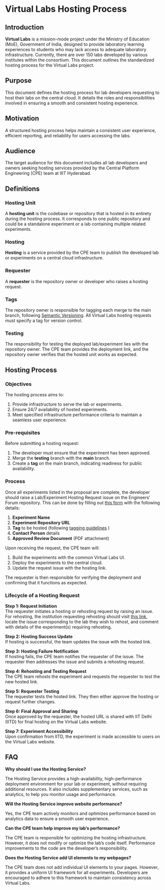 # Virtual Labs Hosting Process

## Introduction

**Virtual Labs** is a mission-mode project under the Ministry of Education (MoE), Government of India, designed to provide laboratory learning experiences to students who may lack access to adequate laboratory infrastructure. Currently, there are over 150 labs developed by various institutes within the consortium. This document outlines the standardized hosting process for the Virtual Labs project.

## Purpose

This document defines the hosting process for lab developers requesting to host their labs on the central cloud. It details the roles and responsibilities involved in ensuring a smooth and consistent hosting experience.

## Motivation

A structured hosting process helps maintain a consistent user experience, efficient reporting, and reliability for users accessing the labs.

## Audience

The target audience for this document includes all lab developers and owners seeking hosting services provided by the Central Platform Engineering (CPE) team at IIIT Hyderabad.

## Definitions

### Hosting Unit
A **hosting unit** is the codebase or repository that is hosted in its entirety during the hosting process. It corresponds to one public repository and could be a standalone experiment or a lab containing multiple related experiments.

### Hosting
**Hosting** is a service provided by the CPE team to publish the developed lab or experiments on a central cloud infrastructure.

### Requester
A **requester** is the repository owner or developer who raises a hosting request.

### Tags
The repository owner is responsible for tagging each merge to the main branch, following [Semantic Versioning](https://semver.org/). All Virtual Labs hosting requests must specify a tag for version control.

### Testing
The responsibility for testing the deployed lab/experiment lies with the repository owner. The CPE team provides the deployment link, and the repository owner verifies that the hosted unit works as expected.

## Hosting Process

### Objectives

The hosting process aims to:
1. Provide infrastructure to serve the lab or experiments.
2. Ensure 24/7 availability of hosted experiments.
3. Meet specified infrastructure performance criteria to maintain a seamless user experience.

### Pre-requisites

Before submitting a hosting request:
1. The developer must ensure that the experiment has been approved.
2. Merge the **testing** branch with the **main** branch.
3. Create a **tag** on the main branch, indicating readiness for public availability.

### Process

Once all experiments listed in the proposal are complete, the developer should raise a Lab/Experiment Hosting Request issue on the Engineers’ Forum repository. This can be done by filling out [this form](https://github.com/virtual-labs/engineers-forum/issues/new?assignees=&labels=Phase-3&projects=&template=lab-experiments-hosting-request.md&title=Lab%2FExperiment+Hosting+Request+for++) with the following details:
1. **Experiment Name**
2. **Experiment Repository URL**
3. **Tag** to be hosted (following [tagging guidelines](https://github.com/virtual-labs/engineers-forum/blob/master/ph4/services/development-process.md#step-5-tagging-the-release) )
4. **Contact Person** details
5. **Approved Review Document** (PDF attachment)

Upon receiving the request, the CPE team will:
1. Build the experiments with the common Virtual Labs UI.
2. Deploy the experiments to the central cloud.
3. Update the request issue with the hosting link.

The requester is then responsible for verifying the deployment and confirming that it functions as expected.

### Lifecycle of a Hosting Request

**Step 1: Request Initiation**  
The requester initiates a hosting or rehosting request by raising an issue. For rehosting, the institution requesting rehosting should visit [this link](https://github.com/virtual-labs/engineers-forum/issues), locate the issue corresponding to the lab they wish to rehost, and comment with details of the experiment(s) requiring rehosting.

**Step 2: Hosting Success Update**  
If hosting is successful, the team updates the issue with the hosted link.

**Step 3: Hosting Failure Notification**  
If hosting fails, the CPE team notifies the requester of the issue. The requester then addresses the issue and submits a rehosting request.

**Step 4: Rehosting and Testing Request**  
The CPE team rehosts the experiment and requests the requester to test the new hosted link.

**Step 5: Requester Testing**  
The requester tests the hosted link. They then either approve the hosting or request further changes.

**Step 6: Final Approval and Sharing**  
Once approved by the requester, the hosted URL is shared with IIT Delhi (IITD) for final hosting on the Virtual Labs website.

**Step 7: Experiment Accessibility**  
Upon confirmation from IITD, the experiment is made accessible to users on the Virtual Labs website.


## FAQ

**Why should I use the Hosting Service?**

The Hosting Service provides a high-availability, high-performance deployment environment for your lab or experiment, without requiring additional resources. It also includes supplementary services, such as analytics, to help you monitor usage and performance.

**Will the Hosting Service improve website performance?**

Yes, the CPE team actively monitors and optimizes performance based on analytics data to ensure a smooth user experience.

**Can the CPE team help improve my lab’s performance?**

The CPE team is responsible for optimizing the hosting infrastructure. However, it does not modify or optimize the lab’s code itself. Performance improvements to the code are the developer’s responsibility.

**Does the Hosting Service add UI elements to my webpages?**

The CPE team does not add individual UI elements to your pages. However, it provides a uniform UI framework for all experiments. Developers are encouraged to adhere to this framework to maintain consistency across Virtual Labs.